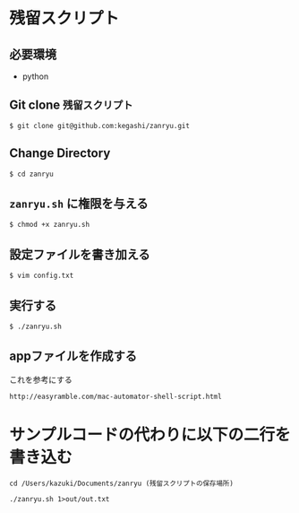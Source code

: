 # 残留スクリプト
## 必要環境
- python

## Git clone `残留スクリプト`
`$ git clone git@github.com:kegashi/zanryu.git`


## Change Directory
`$ cd zanryu`

## `zanryu.sh` に権限を与える
`$ chmod +x zanryu.sh`

## 設定ファイルを書き加える
`$ vim config.txt`

## 実行する
`$ ./zanryu.sh`

## appファイルを作成する
これを参考にする

`http://easyramble.com/mac-automator-shell-script.html`

# サンプルコードの代わりに以下の二行を書き込む
`cd /Users/kazuki/Documents/zanryu (残留スクリプトの保存場所)`

`./zanryu.sh 1>out/out.txt`
